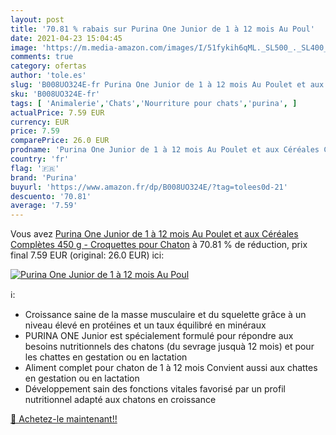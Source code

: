```yaml
---
layout: post
title: '70.81 % rabais sur Purina One Junior de 1 à 12 mois Au Poul'
date: 2021-04-23 15:04:45
image: 'https://m.media-amazon.com/images/I/51fykih6qML._SL500_._SL400_.jpg'
comments: true
category: ofertas
author: 'tole.es'
slug: 'B008UO324E-fr Purina One Junior de 1 à 12 mois Au Poulet et aux Céréales...'
sku: 'B008UO324E-fr'
tags: [ 'Animalerie','Chats','Nourriture pour chats','purina', ]
actualPrice: 7.59 EUR
currency: EUR
price: 7.59
comparePrice: 26.0 EUR
prodname: 'Purina One Junior de 1 à 12 mois Au Poulet et aux Céréales Complètes 450 g - Croquettes pour Chaton'
country: 'fr'
flag: '🇫🇷'
brand: 'Purina'
buyurl: 'https://www.amazon.fr/dp/B008UO324E/?tag=tolees0d-21'
descuento: '70.81'
average: '7.59'
---
```


Vous avez [Purina One Junior de 1 à 12 mois Au Poulet et aux Céréales Complètes 450 g - Croquettes pour Chaton](https://www.amazon.fr/dp/B008UO324E/?tag=tolees0d-21)  à  70.81 % de réduction, prix final  7.59 EUR (original: 26.0 EUR) ici:

[![Purina One Junior de 1 à 12 mois Au Poul](https://m.media-amazon.com/images/I/51fykih6qML._SL500_._SL400_.jpg)](https://www.amazon.fr/dp/B008UO324E/?tag=tolees0d-21)

ℹ️:

- Croissance saine de la masse musculaire et du squelette grâce à un niveau élevé en protéines et un taux équilibré en minéraux
- PURINA ONE Junior est spécialement formulé pour répondre aux besoins nutritionnels des chatons (du sevrage jusquà 12 mois) et pour les chattes en gestation ou en lactation
- Aliment complet pour chaton de 1 à 12 mois Convient aussi aux chattes en gestation ou en lactation
- Développement sain des fonctions vitales favorisé par un profil nutritionnel adapté aux chatons en croissance

[🛒 Achetez-le maintenant!!](https://www.amazon.fr/dp/B008UO324E/?tag=tolees0d-21)
